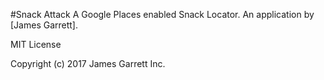 #Snack Attack
A Google Places enabled Snack Locator. An application by [James Garrett].

MIT License

Copyright (c) 2017 James Garrett Inc.
